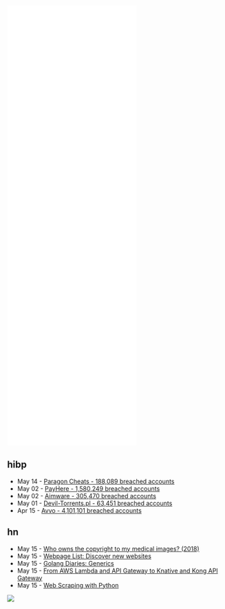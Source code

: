 ![Metrics](https://raw.githubusercontent.com/phixion/phixion/master/metrics.svg)

## hibp

<!--
for https://github.com/phixion/phixion/blob/main/.github/workflows/feeds.yml
-->
<!--START_SECTION:haveibeenpwnd-->
- May 14 - [Paragon Cheats - 188,089 breached accounts](https://haveibeenpwned.com/PwnedWebsites#ParagonCheats)
- May 02 - [PayHere - 1,580,249 breached accounts](https://haveibeenpwned.com/PwnedWebsites#PayHere)
- May 02 - [Aimware - 305,470 breached accounts](https://haveibeenpwned.com/PwnedWebsites#Aimware)
- May 01 - [Devil-Torrents.pl - 63,451 breached accounts](https://haveibeenpwned.com/PwnedWebsites#DevilTorrents)
- Apr 15 - [Avvo - 4,101,101 breached accounts](https://haveibeenpwned.com/PwnedWebsites#Avvo)
<!--END_SECTION:haveibeenpwnd-->

## hn

<!--
for https://github.com/phixion/phixion/blob/main/.github/workflows/feeds.yml
-->
<!--START_SECTION:hn-->
- May 15 - [Who owns the copyright to my medical images? (2018)](https://shkspr.mobi/blog/2018/11/who-owns-the-copyright-to-my-medical-images/)
- May 15 - [Webpage List: Discover new websites](https://webpagelist.com/)
- May 15 - [Golang Diaries: Generics](https://www.tbray.org/ongoing/When/202x/2022/05/14/Golang-Generics)
- May 15 - [From AWS Lambda and API Gateway to Knative and Kong API Gateway](https://www.pmbanugo.me/blog/2022-02-13-from-aws-lambda-api-gateway-to-knative-kong-api-gateway/)
- May 15 - [Web Scraping with Python](https://www.scrapingbee.com/blog/web-scraping-101-with-python/)
<!--END_SECTION:hn-->

<!--
for https://yhype.me
-->
![](https://hit.yhype.me/github/profile?user_id=13013670)
